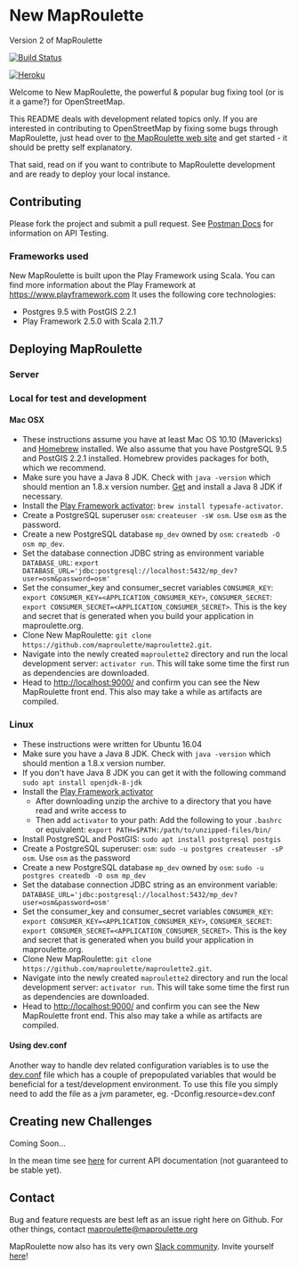 # New MapRoulette
Version 2 of MapRoulette

[![Build Status](https://travis-ci.org/maproulette/maproulette2.svg?branch=master)](https://travis-ci.org/maproulette/maproulette2)

[![Heroku](http://heroku-badge.herokuapp.com/?app=maproulette2&style=flat&svg=1)](http://maproulette2.herokuapp.com/)

Welcome to New MapRoulette, the powerful & popular bug fixing tool (or is it a game?) for OpenStreetMap.

This README deals with development related topics only. If you are interested in contributing to OpenStreetMap by fixing some bugs through MapRoulette, just head over to [the MapRoulette web site](http://maproulette.org) and get started - it should be pretty self explanatory.

That said, read on if you want to contribute to MapRoulette development and are ready to deploy your local instance.

## Contributing

Please fork the project and submit a pull request. See [Postman Docs](postman/README.md) for information on API Testing.

### Frameworks used

New MapRoulette is built upon the Play Framework using Scala. You can find more information about the Play Framework at https://www.playframework.com
It uses the following core technologies:

* Postgres 9.5 with PostGIS 2.2.1
* Play Framework 2.5.0 with Scala 2.11.7

## Deploying MapRoulette

### Server

### Local for test and development

#### Mac OSX

* These instructions assume you have at least Mac OS 10.10 (Mavericks) and [Homebrew](http://brew.sh/) installed. We also assume that you have PostgreSQL 9.5 and PostGIS 2.2.1 installed. Homebrew provides packages for both, which we recommend.
* Make sure you have a Java 8 JDK. Check with `java -version` which should mention an 1.8.x version number. [Get](http://www.oracle.com/technetwork/java/javase/downloads/jdk8-downloads-2133151.html) and install a Java 8 JDK if necessary.
* Install the [Play Framework activator](https://www.playframework.com/documentation/2.5.x/Installing): `brew install typesafe-activator`.
* Create a PostgreSQL superuser `osm`: `createuser -sW osm`. Use `osm` as the password.
* Create a new PostgreSQL database `mp_dev` owned by `osm`: `createdb -O osm mp_dev`.
* Set the database connection JDBC string as environment variable `DATABASE_URL`: `export DATABASE_URL='jdbc:postgresql://localhost:5432/mp_dev?user=osm&password=osm'`
* Set the consumer_key and consumer_secret variables `CONSUMER_KEY`: `export CONSUMER_KEY=<APPLICATION_CONSUMER_KEY>`, `CONSUMER_SECRET`: `export CONSUMER_SECRET=<APPLICATION_CONSUMER_SECRET>`. This is the key and secret that is generated when you build your application in maproulette.org.
* Clone New MapRoulette: `git clone https://github.com/maproulette/maproulette2.git`.
* Navigate into the newly created `maproulette2` directory and run the local development server: `activator run`. This will take some time the first run as dependencies are downloaded.
* Head to [http://localhost:9000/](http://localhost:9000/) and confirm you can see the New MapRoulette front end. This also may take a while as artifacts are compiled.

### Linux

* These instructions were written for Ubuntu 16.04
* Make sure you have a Java 8 JDK. Check with `java -version` which should mention a 1.8.x version number. 
* If you don't have Java 8 JDK you can get it with the following command `sudo apt install openjdk-8-jdk`
* Install the [Play Framework activator](https://www.playframework.com/documentation/2.5.x/Installing)
    * After downloading unzip the archive to a directory that you have read and write access to
    * Then add `activator` to your path: Add the following to your `.bashrc` or equivalent: `export PATH=$PATH:/path/to/unzipped-files/bin/`
* Install PostgreSQL and PostGIS: `sudo apt install postgresql postgis`
* Create a PostgreSQL superuser: `osm`: `sudo -u postgres createuser -sP osm`. Use `osm` as the password
* Create a new PostgreSQL database `mp_dev` owned by `osm`: `sudo -u postgres createdb -O osm mp_dev`
* Set the database connection JDBC string as an environment variable: `DATABASE_URL='jdbc:postgresql://localhost:5432/mp_dev?user=osm&password=osm'`
* Set the consumer_key and consumer_secret variables `CONSUMER_KEY`: `export CONSUMER_KEY=<APPLICATION_CONSUMER_KEY>`, `CONSUMER_SECRET`: `export CONSUMER_SECRET=<APPLICATION_CONSUMER_SECRET>`. This is the key and secret that is generated when you build your application in maproulette.org.
* Clone New MapRoulette: `git clone https://github.com/maproulette/maproulette2.git`.
* Navigate into the newly created `maproulette2` directory and run the local development server: `activator run`. This will take some time the first run as dependencies are downloaded.
* Head to [http://localhost:9000/](http://localhost:9000/) and confirm you can see the New MapRoulette front end. This also may take a while as artifacts are compiled.

#### Using dev.conf

Another way to handle dev related configuration variables is to use the [dev.conf](conf/dev.conf) file which has a couple of prepopulated variables that would be beneficial for a test/development environment. To use this file you simply need to add the file as a jvm parameter, eg. -Dconfig.resource=dev.conf

## Creating new Challenges

Coming Soon...

In the mean time see [here](docs/api.md) for current API documentation (not guaranteed to be stable yet).

## Contact

Bug and feature requests are best left as an issue right here on Github. For other things, contact maproulette@maproulette.org

MapRoulette now also has its very own [Slack community](http://maproulette.slack.com). Invite yourself [here](https://maproulette-slack-selfinvite.herokuapp.com)!
